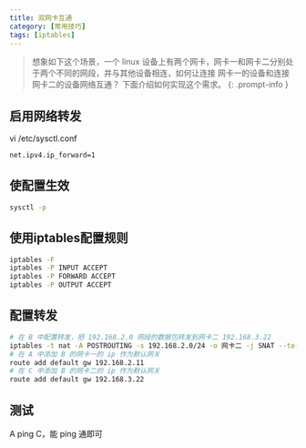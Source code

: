 ```yaml
---
title: 双网卡互通
category: [常用技巧]
tags: [iptables]
---
```


> 想象如下这个场景，一个 linux 设备上有两个网卡，网卡一和网卡二分别处于两个不同的网段，并与其他设备相连，如何让连接 网卡一的设备和连接网卡二的设备网络互通？ 下面介绍如何实现这个需求。
{: .prompt-info }

## 启用网络转发
vi /etc/sysctl.conf
```bash
net.ipv4.ip_forward=1
```

## 使配置生效
```bash
sysctl -p
```

## 使用iptables配置规则
```bash
iptables -F
iptables -P INPUT ACCEPT
iptables -P FORWARD ACCEPT
iptables -P OUTPUT ACCEPT
```

## 配置转发
```bash
# 在 B 中配置转发，把 192.168.2.0 网段的数据包转发到网卡二 192.168.3.22
iptables -t nat -A POSTROUTING -s 192.168.2.0/24 -o 网卡二 -j SNAT --to-source 192.168.3.22
# 在 A 中添加 B 的网卡一的 ip 作为默认网关
route add default gw 192.168.2.11
# 在 C 中添加 B 的网卡二的 ip 作为默认网关
route add default gw 192.168.3.22
```

## 测试
A ping C，能 ping 通即可